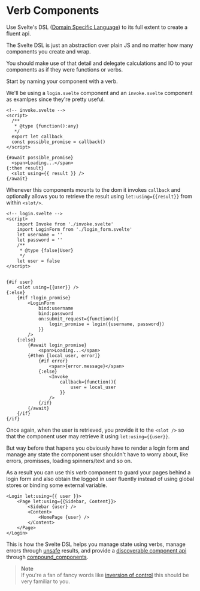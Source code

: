 # Verb Components

Use Svelte's DSL ([Domain Specific Language](https://en.wikipedia.org/wiki/Domain-specific_language)) to its full extent to create a fluent api.

The Svelte DSL is just an abstraction over plain JS and no matter how many components you create and wrap.

You should make use of that detail and delegate calculations and IO to your components as if they were functions or verbs.

Start by naming your component with a verb.

We'll be using a `login.svelte` component and an `invoke.svelte` component as examlpes since they're pretty useful.

```svelte
<!-- invoke.svelte -->
<script>
  /**
   * @type {function():any}
   */
  export let callback
  const possible_promise = callback()
</script>

{#await possible_promise}
  <span>Loading...</span>
{:then result}
  <slot using={{ result }} />
{/await}
```
Whenever this components mounts to the dom it invokes `callback` and optionally allows you to retrieve the result using `let:using={{result}}` from within `<slot/>`.

```svelte
<!-- login.svelte -->
<script>
    import Invoke from './invoke.svelte'
    import LoginForm from './login_form.svelte'
    let username = ''
    let password = ''
    /**
     * @type {false|User}
     */
    let user = false
</script>


{#if user}
    <slot using={{user}} />
{:else}
    {#if !login_promise}
        <LoginForm
            bind:username
            bind:password
            on:submit_request={function(){
                login_promise = login({username, password})
            }}
        />
    {:else}
        {#await login_promise}
            <span>Loading...</span>
        {#then [local_user, error]}
            {#if error}
                <span>{error.message}</span>
            {:else}
                <Invoke
                    callback={function(){
                        user = local_user
                    }}
                />
            {/if}
        {/await}
    {/if}
{/if}
```
Once again, when the user is retrieved, you provide it to the `<slot />` so that the component user may retrieve it using `let:using={{user}}`.

But way before that hapens you obviously have to render a login form and manage any state the component user shouldn't have to worry about, like errors, promisses, loading spinners/text and so on.

As a result you can use this _verb_ component to guard your pages behind a login form and also obtain the logged in user fluently instead of using global stores or binding some external variable.

```svelte
<Login let:using={{ user }}>
    <Page let:using={{Sidebar, Content}}>
        <Sidebar {user} />
        <Content>
            <HomePage {user} />
        </Content>
    </Page>
</Login>
```

This is how the Svelte DSL helps you manage state using verbs, manage errors through [unsafe](./unsafe.md) results, and provide a [discoverable component api](https://developers.redhat.com/articles/2022/10/06/how-make-your-apis-more-discoverable) through [compound_components](./compound_components.md).

> **Note**\
> If you're a fan of fancy words like [inversion of control](https://en.wikipedia.org/wiki/Inversion_of_control) this should be very familiar to you.